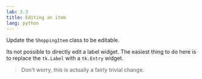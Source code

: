 ```yaml
---
lab: 3.3
title: Editing an item
lang: python
---
```


Update the `ShoppingItem` class to be editable.

Its not possible to directly edit a label widget.
The easiest thing to do here is to replace the `tk.Label` with a `tk.Entry` widget.


>Don't worry, this is actually a fairly trivial change.

